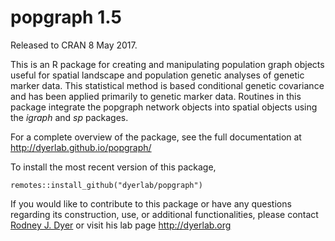 popgraph 1.5
============

Released to CRAN 8 May 2017.

This is an R package for creating and manipulating population graph objects useful for spatial landscape and population genetic analyses of genetic marker data.  This statistical method is based conditional genetic covariance and has been applied primarily to genetic marker data.  Routines in this package integrate the popgraph network objects into spatial objects using the *igraph* and *sp* packages.  

For a complete overview of the package, see the full documentation at http://dyerlab.github.io/popgraph/

To install the most recent version of this package, 

`remotes::install_github("dyerlab/popgraph")`

If you would like to contribute to this package or have any questions regarding its construction, use, or additional functionalities, please contact [Rodney J. Dyer](mailto:rjdyer@vcu.edu) or visit his lab page http://dyerlab.org


